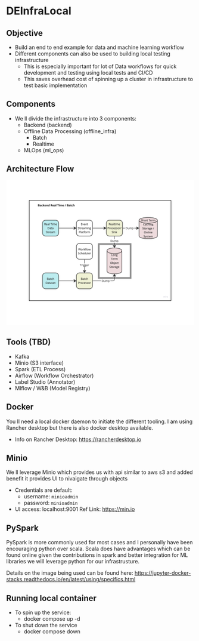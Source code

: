 # DEInfraLocal
## Objective
- Build an end to end example for data and machine learning workflow
- Different components can also be used to building local testing infrastructure
    - This is especially important for lot of Data workflows for quick development and testing using local tests and CI/CD
    - This saves overhead cost of spinning up a cluster in infrastructure to test basic implementation


## Components
- We ll divide the infrastructure into 3 components:
    - Backend (backend)
    - Offline Data Processing (offline_infra)
        - Batch
        - Realtime
    - MLOps (ml_ops)

## Architecture Flow

![backend](images/backend.png)


## Tools (TBD)
- Kafka
- Minio (S3 interface)
- Spark (ETL Process)
- Airflow (Workflow Orchestrator)
- Label Studio (Annotator)
- Mlflow / W&B (Model Registry)

## Docker
You ll need a local docker daemon to initiate the different tooling. I am using Rancher desktop but there is also docker desktop available. 
- Info on Rancher Desktop: https://rancherdesktop.io

## Minio
We ll leverage Minio which provides us with api similar to aws s3 and added benefit it provides UI to nivaigate through objects
- Credentials are default: 
    - username: `minioadmin`
    - password: `minioadmin`
- UI access: localhost:9001
    Ref Link: https://min.io

## PySpark
PySpark is more commonly used for most cases and I personally have been encouraging python over scala.
Scala does have advantages which can be found online given the contributions in spark and better integration for ML libraries we will leverage python for our infrastrusture.

Details on the image being used can be found here: https://jupyter-docker-stacks.readthedocs.io/en/latest/using/specifics.html


## Running local container
- To spin up the service:
    - docker compose up -d
- To shut down the service
    - docker compose down
